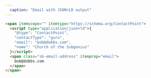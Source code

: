 ```yaml
---
  caption: "Email with JSON+LD output"
---
```


<!-- markdownlint-disable MD041 -->
<!-- dprint-ignore -->
```html
<span itemscope="" itemtype="https://schema.org/ContactPoint">
  <script type="application/json+ld">{
    "@type": "ContactPoint",
    "contactType": "guru",
    "email": "bob@dobbs.com",
    "name": "Church of the Subgenius"
  }</script>
  <span class="sb-email-address" itemprop="email">
    bob@dobbs.com
  </span>
</span>
```
